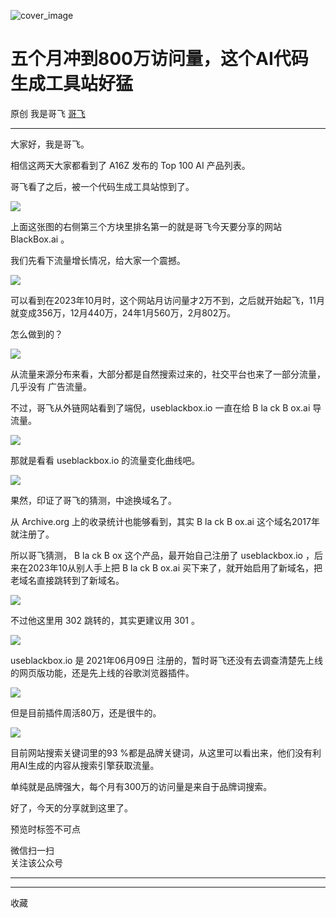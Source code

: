 ![cover_image](https://mmbiz.qpic.cn/sz_mmbiz_jpg/LBrX00GQeics9YaicuFsckmVplmqpZIYjLnlEkPSrTbV16ibVenpkf5tPUkHjEDIutxHhY6I4ia5EqJ1KmNmFyzVMg/0?wx_fmt=jpeg)

#  五个月冲到800万访问量，这个AI代码生成工具站好猛

原创  我是哥飞  [ 哥飞 ](javascript:void\(0\);)

__ _ _ _ _

大家好，我是哥飞。

相信这两天大家都看到了 A16Z 发布的 Top 100 AI 产品列表。

哥飞看了之后，被一个代码生成工具站惊到了。  

![](https://mmbiz.qpic.cn/sz_mmbiz_png/LBrX00GQeics9YaicuFsckmVplmqpZIYjLPhsrGzu5mjNN9S2icvMsItYeqosyBLYpQNtpcM0g1elVN5s0HiccWCWQ/640?wx_fmt=png&from=appmsg)

上面这张图的右侧第三个方块里排名第一的就是哥飞今天要分享的网站 BlackBox.ai 。

我们先看下流量增长情况，给大家一个震撼。  

![](https://mmbiz.qpic.cn/sz_mmbiz_png/LBrX00GQeics9YaicuFsckmVplmqpZIYjLAoDVqnr58qacG5gestwF5LKoZfrStIse6lDriayVrrPHU3fRCb7sWFg/640?wx_fmt=png&from=appmsg)

可以看到在2023年10月时，这个网站月访问量才2万不到，之后就开始起飞，11月就变成356万，12月440万，24年1月560万，2月802万。  

怎么做到的？  

![](https://mmbiz.qpic.cn/sz_mmbiz_png/LBrX00GQeics9YaicuFsckmVplmqpZIYjLB4d2w96lEWKhMHlHARmTtayEia0CxNicGFMaY4uUMgZgWg5u4hung9yg/640?wx_fmt=png&from=appmsg)

从流量来源分布来看，大部分都是自然搜索过来的，社交平台也来了一部分流量，  几乎没有  广告流量。  

不过，哥飞从外链网站看到了端倪，useblackbox.io 一直在给  B  la  ck  B  ox.ai 导流量。

![](https://mmbiz.qpic.cn/sz_mmbiz_png/LBrX00GQeics9YaicuFsckmVplmqpZIYjLBfm7JdadPTlIZxb8l8k7QRyVreglgfAO26fSpQiaIibYzQbnlL6iaZt8w/640?wx_fmt=png&from=appmsg)

那就是看看  useblackbox.io 的流量变化曲线吧。

![](https://mmbiz.qpic.cn/sz_mmbiz_png/LBrX00GQeics9YaicuFsckmVplmqpZIYjLePHRwQtGoXnibZJwdMSNa3saiajCvs7j6zgttBnial8TxDMNiagmCGTPlQ/640?wx_fmt=png&from=appmsg)

果然，印证了哥飞的猜测，中途换域名了。

从 Archive.org 上的收录统计也能够看到，其实  B  la  ck  B  ox.ai 这个域名2017年就注册了。

所以哥飞猜测，  B  la  ck  B  ox 这个产品，最开始自己注册了  useblackbox.io ，后来在2023年10从别人手上把  B
la  ck  B  ox.ai 买下来了，就开始启用了新域名，把老域名直接跳转到了新域名。

![](https://mmbiz.qpic.cn/sz_mmbiz_png/LBrX00GQeics9YaicuFsckmVplmqpZIYjLf4zRTVRgwC5g2RWTV2tsteI6DMAlMRhn3Zxt4qQMOuj5UrTWruOogA/640?wx_fmt=png&from=appmsg)

不过他这里用 302 跳转的，其实更建议用 301 。  

![](https://mmbiz.qpic.cn/sz_mmbiz_png/LBrX00GQeics9YaicuFsckmVplmqpZIYjLNJpicLDqE8rbxx6iavPB5K8K1HibrYefoawhzMDO9nI8DcJiccgPhgpgog/640?wx_fmt=png&from=appmsg)

useblackbox.io 是 2021年06月09日 注册的，暂时哥飞还没有去调查清楚先上线的网页版功能，还是先上线的谷歌浏览器插件。

![](https://mmbiz.qpic.cn/sz_mmbiz_png/LBrX00GQeics9YaicuFsckmVplmqpZIYjLsE25jBhiaL2ib4o9whJxclQL7l9ouPmjcdI5uTvKdEfPx2DNGoSy40SA/640?wx_fmt=png&from=appmsg)

但是目前插件周活80万，还是很牛的。

![](https://mmbiz.qpic.cn/sz_mmbiz_png/LBrX00GQeics9YaicuFsckmVplmqpZIYjLaGeTaQPwkmeJkHNcicU8Lez5wl3wraLHmEicgOQIM8VVuribiaeKANtDbg/640?wx_fmt=png&from=appmsg)

目前网站搜索关键词里的93  %都是品牌关键词，从这里可以看出来，他们没有利用AI生成的内容从搜索引擎获取流量。

单纯就是品牌强大，每个月有300万的访问量是来自于品牌词搜索。  

好了，今天的分享就到这里了。  

预览时标签不可点

微信扫一扫  
关注该公众号





****



****



  收藏

